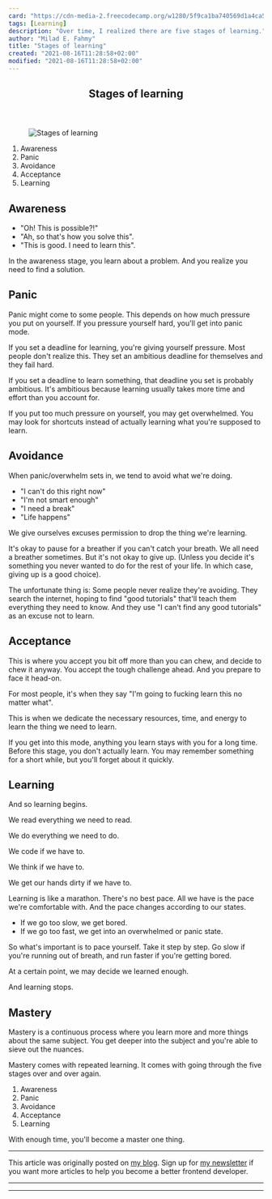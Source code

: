 ```yaml
---
card: "https://cdn-media-2.freecodecamp.org/w1280/5f9ca1ba740569d1a4ca504f.jpg"
tags: [Learning]
description: "Over time, I realized there are five stages of learning."
author: "Milad E. Fahmy"
title: "Stages of learning"
created: "2021-08-16T11:28:58+02:00"
modified: "2021-08-16T11:28:58+02:00"
---
```

<div class="site-wrapper">
<main id="site-main" class="site-main outer">
<div class="inner">
<article class="post-full post tag-learning tag-technology ">
<header class="post-full-header">
<h1 class="post-full-title">Stages of learning</h1>
</header>
<figure class="post-full-image">
<picture>
<source media="(max-width: 700px)" sizes="1px" srcset="data:image/gif;base64,R0lGODlhAQABAIAAAAAAAP///yH5BAEAAAAALAAAAAABAAEAAAIBRAA7 1w">
<source media="(min-width: 701px)" sizes="(max-width: 800px) 400px,
(max-width: 1170px) 700px,
1400px" srcset="https://cdn-media-2.freecodecamp.org/w1280/5f9ca1ba740569d1a4ca504f.jpg 300w,
https://cdn-media-2.freecodecamp.org/w1280/5f9ca1ba740569d1a4ca504f.jpg 600w,
https://cdn-media-2.freecodecamp.org/w1280/5f9ca1ba740569d1a4ca504f.jpg 1000w,
https://cdn-media-2.freecodecamp.org/w1280/5f9ca1ba740569d1a4ca504f.jpg 2000w">
<img onerror="this.style.display='none'" src="https://cdn-media-2.freecodecamp.org/w1280/5f9ca1ba740569d1a4ca504f.jpg" alt="Stages of learning">
</picture>
</figure>
<section class="post-full-content">
<div class="post-content">
<ol>
<li>Awareness</li>
<li>Panic</li>
<li>Avoidance</li>
<li>Acceptance</li>
<li>Learning</li>
</ol>
<h2 id="awareness">Awareness</h2>
<ul>
<li>"Oh! This is possible?!"</li>
<li>"Ah, so that's how you solve this".</li>
<li>"This is good. I need to learn this".</li>
</ul>
<p>In the awareness stage, you learn about a problem. And you realize you need to find a solution.</p>
<h2 id="panic">Panic</h2>
<p>Panic might come to some people. This depends on how much pressure you put on yourself. If you pressure yourself hard, you'll get into panic mode.</p>
<p>If you set a deadline for learning, you're giving yourself pressure. Most people don't realize this. They set an ambitious deadline for themselves and they fail hard.</p>
<p>If you set a deadline to learn something, that deadline you set is probably ambitious. It's ambitious because learning usually takes more time and effort than you account for.</p>
<p>If you put too much pressure on yourself, you may get overwhelmed. You may look for shortcuts instead of actually learning what you're supposed to learn.</p>
<h2 id="avoidance">Avoidance</h2>
<p>When panic/overwhelm sets in, we tend to avoid what we're doing.</p>
<ul>
<li>"I can't do this right now"</li>
<li>"I'm not smart enough"</li>
<li>"I need a break"</li>
<li>"Life happens"</li>
</ul>
<p>We give ourselves <span class="strikeout"> excuses </span> permission to drop the thing we're learning.</p>
<p>It's okay to pause for a breather if you can't catch your breath. We all need a breather sometimes. But it's not okay to give up. (Unless you decide it's something you never wanted to do for the rest of your life. In which case, giving up is a good choice).</p>
<p>The unfortunate thing is: Some people never realize they're avoiding. They search the internet, hoping to find "good tutorials" that'll teach them everything they need to know. And they use "I can't find any good tutorials" as an excuse not to learn.</p>
<h2 id="acceptance">Acceptance</h2>
<p>This is where you accept you bit off more than you can chew, and decide to chew it anyway. You accept the tough challenge ahead. And you prepare to face it head-on.</p>
<p>For most people, it's when they say "I'm going to fucking learn this no matter what".</p>
<p>This is when we dedicate the necessary resources, time, and energy to learn the thing we need to learn.</p>
<p>If you get into this mode, anything you learn stays with you for a long time. Before this stage, you don't actually learn. You may remember something for a short while, but you'll forget about it quickly.</p>
<h2 id="learning">Learning</h2>
<p>And so learning begins.</p>
<p>We read everything we need to read.</p>
<p>We do everything we need to do.</p>
<p>We code if we have to.</p>
<p>We think if we have to.</p>
<p>We get our hands dirty if we have to.</p>
<p>Learning is like a marathon. There's no best pace. All we have is the pace we're comfortable with. And the pace changes according to our states.</p>
<ul>
<li>If we go too slow, we get bored.</li>
<li>If we go too fast, we get into an overwhelmed or panic state.</li>
</ul>
<p>So what's important is to pace yourself. Take it step by step. Go slow if you're running out of breath, and run faster if you're getting bored.</p>
<p>At a certain point, we may decide we learned enough.</p>
<p>And learning stops.</p>
<h2 id="mastery">Mastery</h2>
<p>Mastery is a continuous process where you learn more and more things about the same subject. You get deeper into the subject and you're able to sieve out the nuances.</p>
<p>Mastery comes with repeated learning. It comes with going through the five stages over and over again.</p>
<ol>
<li>Awareness</li>
<li>Panic</li>
<li>Avoidance</li>
<li>Acceptance</li>
<li>Learning</li>
</ol>
<p>With enough time, you'll become a master one thing.</p>
<hr>
<p>This article was originally posted on <a href="https://zellwk.com/blog/stages-of-learning">my blog</a>. Sign up for <a href="https://zellwk.com">my newsletter</a> if you want more articles to help you become a better frontend developer.</p>
</div>
<hr>
<hr>
</section>
</article>
</div>
</main>
</div>
<!-- Google Tag Manager (noscript) -->
<!-- End Google Tag Manager (noscript) -->
